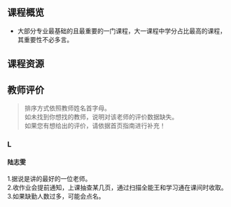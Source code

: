 ﻿<meta http-equiv="Content-Type" content="text/html; charset=utf-8">

## 课程概览
- 大部分专业最基础的且最重要的一门课程，大一课程中学分占比最高的课程，其重要性不必多言。

## 课程资源

## 教师评价

>排序方式依照教师姓名首字母。  
>如未找到你想找的教师，说明对该老师的评价数据缺失。  
>如果您有想给出的评价，请依据首页指南进行补充！

### L

#### **陆志雯**  
1.据说是讲的最好的一位老师。  
2.收作业会提前通知，上课抽查某几页，通过扫描全能王和学习通在课间时收取。  
3.如果缺勤人数过多，可能会点名。  